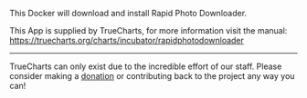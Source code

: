 This Docker will download and install Rapid Photo Downloader.


This App is supplied by TrueCharts, for more information visit the manual: https://truecharts.org/charts/incubator/rapidphotodownloader

---

TrueCharts can only exist due to the incredible effort of our staff.
Please consider making a [donation](https://truecharts.org/docs/about/sponsor) or contributing back to the project any way you can!
